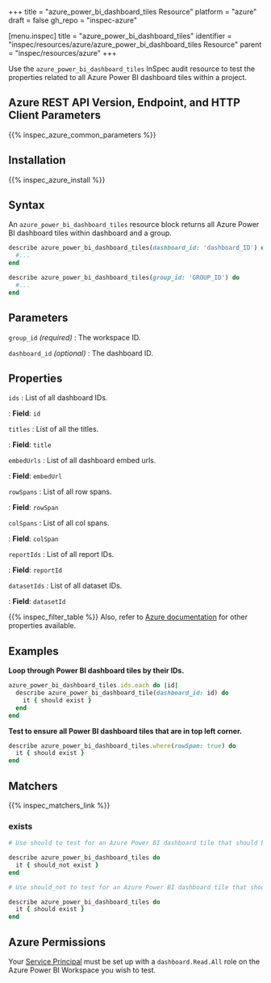 +++
title = "azure_power_bi_dashboard_tiles Resource"
platform = "azure"
draft = false
gh_repo = "inspec-azure"

[menu.inspec]
title = "azure_power_bi_dashboard_tiles"
identifier = "inspec/resources/azure/azure_power_bi_dashboard_tiles Resource"
parent = "inspec/resources/azure"
+++

Use the `azure_power_bi_dashboard_tiles` InSpec audit resource to test the properties related to all Azure Power BI dashboard tiles within a project.

## Azure REST API Version, Endpoint, and HTTP Client Parameters

{{% inspec_azure_common_parameters %}}

## Installation

{{% inspec_azure_install %}}

## Syntax

An `azure_power_bi_dashboard_tiles` resource block returns all Azure Power BI dashboard tiles within dashboard and a group.

```ruby
describe azure_power_bi_dashboard_tiles(dashboard_id: 'dashboard_ID') do
  #...
end
```

```ruby
describe azure_power_bi_dashboard_tiles(group_id: 'GROUP_ID') do
  #...
end
```

## Parameters

`group_id` _(required)_
: The workspace ID.

`dashboard_id` _(optional)_
: The dashboard ID.

## Properties

`ids`
: List of all dashboard IDs.

: **Field**: `id`

`titles`
: List of all the titles.

: **Field**: `title`

`embedUrls`
: List of all dashboard embed urls.

: **Field**: `embedUrl`

`rowSpans`
: List of all row spans.

: **Field**: `rowSpan`

`colSpans`
: List of all col spans.

: **Field**: `colSpan`

`reportIds`
: List of all report IDs.

: **Field**: `reportId`

`datasetIds`
: List of all dataset IDs.

: **Field**: `datasetId`


{{% inspec_filter_table %}}
Also, refer to [Azure documentation](https://docs.microsoft.com/en-us/rest/api/power-bi/dashboards/get-dashboards) for other properties available.

## Examples

**Loop through Power BI dashboard tiles by their IDs.**

```ruby
azure_power_bi_dashboard_tiles.ids.each do |id|
  describe azure_power_bi_dashboard_tile(dashboard_id: id) do
    it { should exist }
  end
end
```

**Test to ensure all Power BI dashboard tiles that are in top left corner.**

```ruby
describe azure_power_bi_dashboard_tiles.where(rowSpan: true) do
  it { should exist }
end
```

## Matchers

{{% inspec_matchers_link %}}

### exists

```ruby
# Use should to test for an Azure Power BI dashboard tile that should be in the resource group.

describe azure_power_bi_dashboard_tiles do
  it { should_not exist }
end

# Use should_not to test for an Azure Power BI dashboard tile that should not be in the resource group

describe azure_power_bi_dashboard_tiles do
  it { should exist }
end
```

## Azure Permissions

Your [Service Principal](https://docs.microsoft.com/en-us/azure/azure-resource-manager/resource-group-create-service-principal-portal) must be set up with a `dashboard.Read.All` role on the Azure Power BI Workspace you wish to test.